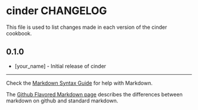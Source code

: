 # cinder CHANGELOG

This file is used to list changes made in each version of the cinder cookbook.

## 0.1.0
- [your_name] - Initial release of cinder

- - -
Check the [Markdown Syntax Guide](http://daringfireball.net/projects/markdown/syntax) for help with Markdown.

The [Github Flavored Markdown page](http://github.github.com/github-flavored-markdown/) describes the differences between markdown on github and standard markdown.
